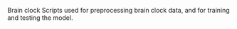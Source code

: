 Brain clock
Scripts used for preprocessing brain clock data, and for training and testing the model.
